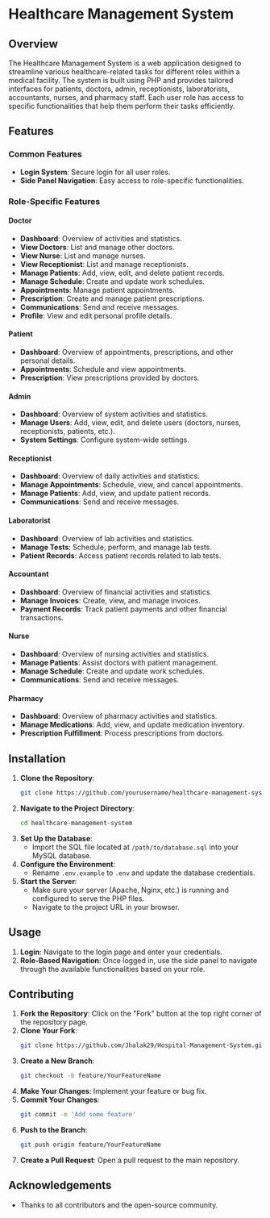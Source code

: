 # Healthcare Management System

## Overview

The Healthcare Management System is a web application designed to streamline various healthcare-related tasks for different roles within a medical facility. The system is built using PHP and provides tailored interfaces for patients, doctors, admin, receptionists, laboratorists, accountants, nurses, and pharmacy staff. Each user role has access to specific functionalities that help them perform their tasks efficiently.

## Features

### Common Features

- **Login System**: Secure login for all user roles.
- **Side Panel Navigation**: Easy access to role-specific functionalities.

### Role-Specific Features

#### Doctor
- **Dashboard**: Overview of activities and statistics.
- **View Doctors**: List and manage other doctors.
- **View Nurse**: List and manage nurses.
- **View Receptionist**: List and manage receptionists.
- **Manage Patients**: Add, view, edit, and delete patient records.
- **Manage Schedule**: Create and update work schedules.
- **Appointments**: Manage patient appointments.
- **Prescription**: Create and manage patient prescriptions.
- **Communications**: Send and receive messages.
- **Profile**: View and edit personal profile details.

#### Patient
- **Dashboard**: Overview of appointments, prescriptions, and other personal details.
- **Appointments**: Schedule and view appointments.
- **Prescription**: View prescriptions provided by doctors.

#### Admin
- **Dashboard**: Overview of system activities and statistics.
- **Manage Users**: Add, view, edit, and delete users (doctors, nurses, receptionists, patients, etc.).
- **System Settings**: Configure system-wide settings.

#### Receptionist
- **Dashboard**: Overview of daily activities and statistics.
- **Manage Appointments**: Schedule, view, and cancel appointments.
- **Manage Patients**: Add, view, and update patient records.
- **Communications**: Send and receive messages.

#### Laboratorist
- **Dashboard**: Overview of lab activities and statistics.
- **Manage Tests**: Schedule, perform, and manage lab tests.
- **Patient Records**: Access patient records related to lab tests.

#### Accountant
- **Dashboard**: Overview of financial activities and statistics.
- **Manage Invoices**: Create, view, and manage invoices.
- **Payment Records**: Track patient payments and other financial transactions.

#### Nurse
- **Dashboard**: Overview of nursing activities and statistics.
- **Manage Patients**: Assist doctors with patient management.
- **Manage Schedule**: Create and update work schedules.
- **Communications**: Send and receive messages.

#### Pharmacy
- **Dashboard**: Overview of pharmacy activities and statistics.
- **Manage Medications**: Add, view, and update medication inventory.
- **Prescription Fulfillment**: Process prescriptions from doctors.

## Installation

1. **Clone the Repository**: 
   ```bash
   git clone https://github.com/yourusername/healthcare-management-system.git
   ```
2. **Navigate to the Project Directory**:
   ```bash
   cd healthcare-management-system
   ```
3. **Set Up the Database**:
   - Import the SQL file located at `/path/to/database.sql` into your MySQL database.
4. **Configure the Environment**:
   - Rename `.env.example` to `.env` and update the database credentials.
5. **Start the Server**:
   - Make sure your server (Apache, Nginx, etc.) is running and configured to serve the PHP files.
   - Navigate to the project URL in your browser.

## Usage

1. **Login**: Navigate to the login page and enter your credentials.
2. **Role-Based Navigation**: Once logged in, use the side panel to navigate through the available functionalities based on your role.

## Contributing

1. **Fork the Repository**: Click on the "Fork" button at the top right corner of the repository page.
2. **Clone Your Fork**: 
   ```bash
   git clone https://github.com/Jhalak29/Hospital-Management-System.git
   ```
3. **Create a New Branch**: 
   ```bash
   git checkout -b feature/YourFeatureName
   ```
4. **Make Your Changes**: Implement your feature or bug fix.
5. **Commit Your Changes**: 
   ```bash
   git commit -m 'Add some feature'
   ```
6. **Push to the Branch**: 
   ```bash
   git push origin feature/YourFeatureName
   ```
7. **Create a Pull Request**: Open a pull request to the main repository.

## Acknowledgements

- Thanks to all contributors and the open-source community.



